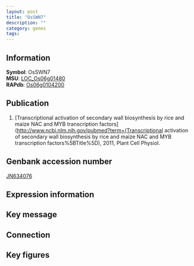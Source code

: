 ```yaml
---
layout: post
title: "OsSWN7"
description: ""
category: genes
tags: 
---
```


## Information
__Symbol__: OsSWN7  
__MSU__: [LOC_Os06g01480](http://rice.plantbiology.msu.edu/cgi-bin/ORF_infopage.cgi?orf=LOC_Os06g01480)  
__RAPdb__: [Os06g0104200](http://rapdb.dna.affrc.go.jp/viewer/gbrowse_details/irgsp1?name=Os06g0104200)  

## Publication
1. [Transcriptional activation of secondary wall biosynthesis by rice and maize NAC and MYB transcription factors](http://www.ncbi.nlm.nih.gov/pubmed?term=(Transcriptional activation of secondary wall biosynthesis by rice and maize NAC and MYB transcription factors%5BTitle%5D), 2011, Plant Cell Physiol.

## Genbank accession number
[JN634076](http://www.ncbi.nlm.nih.gov/nuccore/JN634076)

## Expression information

## Key message

## Connection

## Key figures


